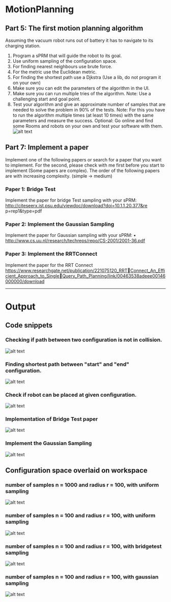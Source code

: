 # MotionPlanning

## Part 5: The first motion planning algorithm

Assuming the vacuum robot runs out of battery it has to navigate to its charging station.
1) Program a sPRM that will guide the robot to its goal.
1) Use uniform sampling of the configuration space.
2) For finding nearest neighbours use brute force.
3) For the metric use the Euclidean metric.
4) For finding the shortest path use a Djkstra (Use a lib, do not program it on your own)
2) Make sure you can edit the parameters of the algorithm in the UI.
3) Make sure you can run multiple tries of the algorithm.
Note: Use a challenging start and goal point.
4) Test your algorithm and give an approximate number of samples that are needed to solve the problem in 
90% of the tests.
Note: For this you have to run the algorithm multiple times (at least 10 times) with the same parameters and measure the success.
Optional:
Go online and find some Rooms and robots on your own and test your software with them.
![alt text](https://raw.githubusercontent.com/escvelo/monorepo/master/motionplanning/images/Room.bmp)


## Part 7: Implement a paper
Implement one of the following papers or search for a paper that you 
want to implement. For the second, please check with me first before 
you start to implement (Some papers are complex).
The order of the following papers are with increasing complexity. 
(simple -> medium)

### Paper 1: Bridge Test
Implement the paper for bridge Test sampling with your sPRM:
http://citeseerx.ist.psu.edu/viewdoc/download?doi=10.1.1.20.377&re
p=rep1&type=pdf

### Paper 2: Implement the Gaussian Sampling
Implement the paper for Gaussian sampling with your sPRM:
• http://www.cs.uu.nl/research/techreps/repo/CS-2001/2001-36.pdf


### Paper 3: Implement the RRTConnect
Implement the paper for the RRT Connect
https://www.researchgate.net/publication/221075120_RRTConnect_An_Efficient_Approach_to_SingleQuery_Path_Planning/link/00463538adeee00146000000/download


---------------------------------------------------------------------------------------------------------------------------------------------------------------------

# Output


## Code snippets 

### Checking if path between two configuration is not in collision. 
![alt text](https://github.com/escvelo/monorepo/blob/master/motionplanning/output/isValidEdge.JPG)

### Finding shortest path between "start" and "end" configuration.
![alt text](https://github.com/escvelo/monorepo/blob/master/motionplanning/output/shortestPath.JPG)

### Check if robot can be placed at given configuration.
![alt text](https://github.com/escvelo/monorepo/blob/master/motionplanning/output/uniform_cfreeSpace.JPG)

### Implementation of Bridge Test paper
![alt text](https://github.com/escvelo/monorepo/blob/master/motionplanning/output/Bridge_test.JPG)

### Implement the Gaussian Sampling
![alt text](https://github.com/escvelo/monorepo/blob/master/motionplanning/output/Gaussian_sigma40.JPG)

## Configuration space overlaid on workspace

### number of samples n = 1000 and radius r = 100, with uniform sampling
![alt text](https://github.com/escvelo/monorepo/blob/master/motionplanning/output/cs_n_1000_r_100_BT_uniform.JPG)

### number of samples n = 100 and radius r = 100, with uniform sampling 
![alt text](https://github.com/escvelo/monorepo/blob/master/motionplanning/output/cs_n_100_r_100_sigma_40_uniform.JPG)

### number of samples n = 100 and radius r = 100, with bridgetest sampling 
![alt text](https://github.com/escvelo/monorepo/blob/master/motionplanning/output/cs_n_100_r_100_sigma_40_bridgetest.JPG)

### number of samples n = 100 and radius r = 100, with gaussian sampling 
![alt text](https://github.com/escvelo/monorepo/blob/master/motionplanning/output/cs_n_100_r_100_sigma_40_gaussian.JPG)























